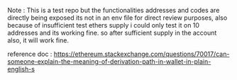 Note : This is a test repo but the functionalities addresses and codes are directly being exposed its not in an env file for direct review purposes, also because of insufficient test ethers supply i could only test it on 10 addresses and its working fine. so after sufficient supply in the account also, it will work fine.

reference doc : https://ethereum.stackexchange.com/questions/70017/can-someone-explain-the-meaning-of-derivation-path-in-wallet-in-plain-english-s
